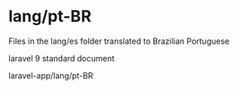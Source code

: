 # lang/pt-BR
Files in the lang/es folder translated to Brazilian Portuguese

laravel 9 standard document

laravel-app/lang/pt-BR
